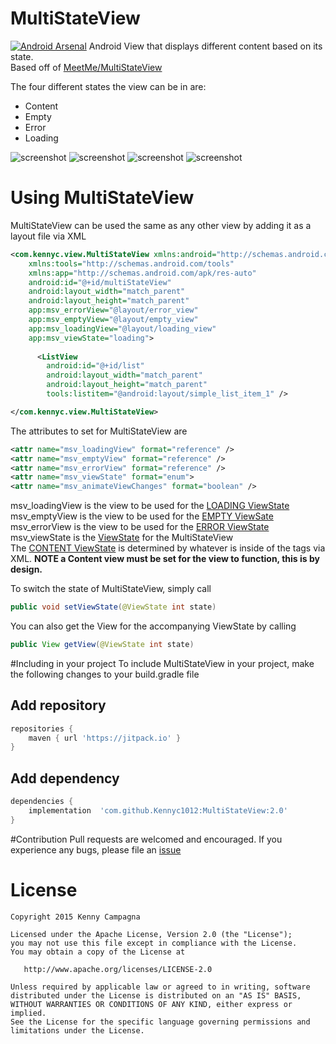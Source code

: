 # MultiStateView
[![Android Arsenal](https://img.shields.io/badge/Android%20Arsenal-MultiStateView-brightgreen.svg?style=flat)](http://android-arsenal.com/details/1/1726)
Android View that displays different content based on its state.<br>
Based off of [MeetMe/MultiStateView](https://github.com/MeetMe/Android-MultiStateView)

The four different states the view can be in are:
- Content
- Empty
- Error
- Loading

![screenshot](https://github.com/Kennyc1012/MultiStateView/blob/master/art/content.png)
![screenshot](https://github.com/Kennyc1012/MultiStateView/blob/master/art/loading.png)
![screenshot](https://github.com/Kennyc1012/MultiStateView/blob/master/art/empty.png)
![screenshot](https://github.com/Kennyc1012/MultiStateView/blob/master/art/error.png)


# Using MultiStateView
MultiStateView can be used the same as any other view by adding it as a layout file via XML
```xml
<com.kennyc.view.MultiStateView xmlns:android="http://schemas.android.com/apk/res/android"
    xmlns:tools="http://schemas.android.com/tools"
    xmlns:app="http://schemas.android.com/apk/res-auto"
    android:id="@+id/multiStateView"
    android:layout_width="match_parent"
    android:layout_height="match_parent"
    app:msv_errorView="@layout/error_view"
    app:msv_emptyView="@layout/empty_view"
    app:msv_loadingView="@layout/loading_view"
    app:msv_viewState="loading">
    
      <ListView
        android:id="@+id/list"
        android:layout_width="match_parent"
        android:layout_height="match_parent"
        tools:listitem="@android:layout/simple_list_item_1" />

</com.kennyc.view.MultiStateView>
```
The attributes to set for MultiStateView are
```xml
<attr name="msv_loadingView" format="reference" />
<attr name="msv_emptyView" format="reference" />
<attr name="msv_errorView" format="reference" />
<attr name="msv_viewState" format="enum">
<attr name="msv_animateViewChanges" format="boolean" />
```

msv_loadingView is the view to be used for the [LOADING ViewState](https://github.com/Kennyc1012/MultiStateView/blob/master/library/src/main/java/com/kennyc/view/MultiStateView.java#L34)<br>
msv_emptyView is the view to be used for the [EMPTY ViewSate](https://github.com/Kennyc1012/MultiStateView/blob/master/library/src/main/java/com/kennyc/view/MultiStateView.java#L32)<br>
msv_errorView is the view to be used for the [ERROR ViewState](https://github.com/Kennyc1012/MultiStateView/blob/master/library/src/main/java/com/kennyc/view/MultiStateView.java#L30)<br>
msv_viewState is the [ViewState](https://github.com/Kennyc1012/MultiStateView/blob/master/library/src/main/java/com/kennyc/view/MultiStateView.java#L38) for the MultiStateView<br>
The [CONTENT ViewState](https://github.com/Kennyc1012/MultiStateView/blob/master/library/src/main/java/com/kennyc/view/MultiStateView.java#L28) is determined by whatever is inside of the tags via XML. <b>NOTE a Content view must be set for the view to function, this is by design.</b>

To switch the state of MultiStateView, simply call
```java 
public void setViewState(@ViewState int state)
```

You can also get the View for the accompanying ViewState by calling
```java
public View getView(@ViewState int state)
```

#Including in your project
To include MultiStateView in your project, make the following changes to your build.gradle file

## Add repository 
```groovy
repositories {
    maven { url 'https://jitpack.io' }
}
```
## Add dependency
```groovy
dependencies {
    implementation  'com.github.Kennyc1012:MultiStateView:2.0'
}
```

#Contribution
Pull requests are welcomed and encouraged. If you experience any bugs, please file an [issue](https://github.com/Kennyc1012/MultiStateView/issues)

License
=======

    Copyright 2015 Kenny Campagna

    Licensed under the Apache License, Version 2.0 (the "License");
    you may not use this file except in compliance with the License.
    You may obtain a copy of the License at

       http://www.apache.org/licenses/LICENSE-2.0

    Unless required by applicable law or agreed to in writing, software
    distributed under the License is distributed on an "AS IS" BASIS,
    WITHOUT WARRANTIES OR CONDITIONS OF ANY KIND, either express or implied.
    See the License for the specific language governing permissions and
    limitations under the License.
